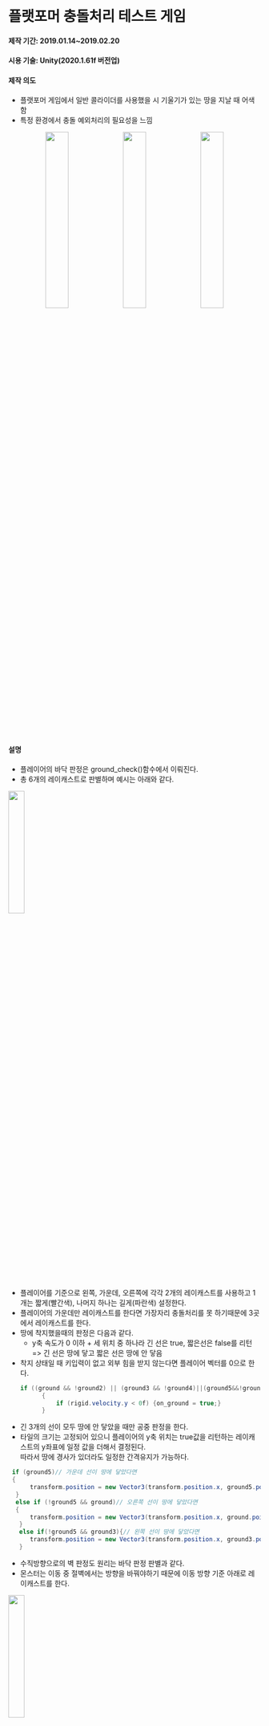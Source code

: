 # 플랫포머 충돌처리 테스트 게임

#### 제작 기간: 2019.01.14~2019.02.20
#### 시용 기술: Unity(2020.1.61f 버전업)
#### 제작 의도
- 플랫포머 게임에서 일반 콜라이더를 사용했을 시 기울기가 있는 땅을 지날 때 어색함
- 특정 환경에서 충돌 예외처리의 필요성을 느낌
<p align="center">
<img width="30%" src="https://user-images.githubusercontent.com/33209821/229854651-6a095a63-4293-43b9-ab07-a697328e392f.png"/>
<img width="30%" src="https://user-images.githubusercontent.com/33209821/229854654-42743719-04b8-4841-8472-b345f1ff11fb.png"/>
<img width="30%" src="https://user-images.githubusercontent.com/33209821/229854655-156c94da-7103-4d1a-b6ae-cd71d169a40a.png"/>
</p>
<br/>

#### 설명
- 플레이어의 바닥 판정은 ground_check()함수에서 이뤄진다.
- 총 6개의 레이캐스트로 판별하며 예시는 아래와 같다.

<img width="25%" src="https://user-images.githubusercontent.com/33209821/229854642-dfc69813-6ef6-4155-a474-908158b43baa.png"/>

- 플레이어를 기준으로 왼쪽, 가운데, 오른쪽에 각각 2개의 레이캐스트를 사용하고 1개는 짧게(빨간색), 나머지 하나는 길게(파란색) 설정한다.
- 플레이어의 가운데만 레이캐스트를 한다면 가장자리 충돌처리를 못 하기때문에 3곳에서 레이캐스트를 한다.
- 땅에 착지했을때의 판정은 다음과 같다.
  - y축 속도가 0 이하 + 세 위치 중 하나라 긴 선은 true, 짧은선은 false를 리턴=> 긴 선은 땅에 닿고 짧은 선은 땅에 안 닿음  
- 착지 상태일 때 키입력이 없고 외부 힘을 받지 않는다면 플레이어 벡터를 0으로 한다.
  ```C#
  if ((ground && !ground2) || (ground3 && !ground4)||(ground5&&!ground6))// ground는 레이캐스트 결과를 의미
        {
            if (rigid.velocity.y < 0f) {on_ground = true;}
        }
  ```
- 긴 3개의 선이 모두 땅에 안 닿았을 때만 공중 판정을 한다.
- 타일의 크기는 고정되어 있으니 플레이어의 y축 위치는 true값을 리턴하는 레이캐스트의 y좌표에 일정 값을 더해서 결정된다.<br/> 따라서 땅에 경사가 있더라도 일정한 간격유지가 가능하다.

```C#
 if (ground5)// 가운데 선이 땅에 닿았다면
 {
      transform.position = new Vector3(transform.position.x, ground5.point.y + 1.9f, 0);// 가운데 땅을 기준으로 플레이어의 y축 위치 결정
  }
  else if (!ground5 && ground)// 오른쪽 선이 땅에 닿았다면
  {
      transform.position = new Vector3(transform.position.x, ground.point.y + 1.9f, 0);// 오른쪽 땅을 기준으로 플레이어의 y축 위치 결정
   }
   else if(!ground5 && ground3){// 왼쪽 선이 땅에 닿았다면
      transform.position = new Vector3(transform.position.x, ground3.point.y + 1.9f, 0);// 왼쪽 땅을 기준으로 플레이어의 y축 위치 결정
   }

```
- 수직방향으로의 벽 판정도 원리는 바닥 판정 판별과 같다.
- 몬스터는 이동 중 절벽에서는 방향을 바꿔야하기 때문에 이동 방향 기준 아래로 레이캐스트를 한다.
<img width="25%" src="https://user-images.githubusercontent.com/33209821/229854648-970f5f7b-a692-4a01-a71b-50dbb9e655ef.png"/>

- 절벽 감지 레이캐스트(빨간색)가 false값을 출력한다면 이동 방향을 바꾼다.
